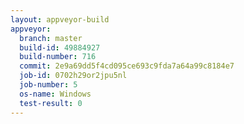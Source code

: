 ```yaml
---
layout: appveyor-build
appveyor:
  branch: master
  build-id: 49884927
  build-number: 716
  commit: 2e9a69dd5f4cd095ce693c9fda7a64a99c8184e7
  job-id: 0702h29or2jpu5nl
  job-number: 5
  os-name: Windows
  test-result: 0
---
```

